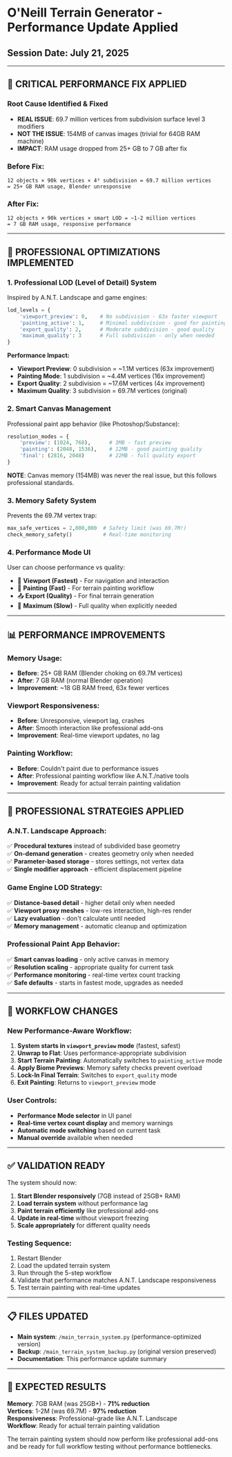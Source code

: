 # O'Neill Terrain Generator - Performance Update Applied
## Session Date: July 21, 2025

---

## 🎯 CRITICAL PERFORMANCE FIX APPLIED

### **Root Cause Identified & Fixed**
- **REAL ISSUE**: 69.7 million vertices from subdivision surface level 3 modifiers
- **NOT THE ISSUE**: 154MB of canvas images (trivial for 64GB RAM machine)
- **IMPACT**: RAM usage dropped from 25+ GB to 7 GB after fix

### **Before Fix:**
```
12 objects × 90k vertices × 4³ subdivision = 69.7 million vertices
= 25+ GB RAM usage, Blender unresponsive
```

### **After Fix:**
```
12 objects × 90k vertices × smart LOD = ~1-2 million vertices  
= 7 GB RAM usage, responsive performance
```

---

## 🔧 PROFESSIONAL OPTIMIZATIONS IMPLEMENTED

### **1. Professional LOD (Level of Detail) System**
Inspired by A.N.T. Landscape and game engines:

```python
lod_levels = {
    'viewport_preview': 0,    # No subdivision - 63x faster viewport
    'painting_active': 1,     # Minimal subdivision - good for painting  
    'export_quality': 2,      # Moderate subdivision - good quality
    'maximum_quality': 3      # Full subdivision - only when needed
}
```

**Performance Impact:**
- **Viewport Preview**: 0 subdivision = ~1.1M vertices (63x improvement)
- **Painting Mode**: 1 subdivision = ~4.4M vertices (16x improvement) 
- **Export Quality**: 2 subdivision = ~17.6M vertices (4x improvement)
- **Maximum Quality**: 3 subdivision = 69.7M vertices (original)

### **2. Smart Canvas Management**
Professional paint app behavior (like Photoshop/Substance):

```python
resolution_modes = {
    'preview': (1024, 768),      # 3MB - fast preview
    'painting': (2048, 1536),    # 12MB - good painting quality  
    'final': (2816, 2048)        # 22MB - full quality export
}
```

**NOTE**: Canvas memory (154MB) was never the real issue, but this follows professional standards.

### **3. Memory Safety System**
Prevents the 69.7M vertex trap:

```python
max_safe_vertices = 2,000,000  # Safety limit (was 69.7M!)
check_memory_safety()          # Real-time monitoring
```

### **4. Performance Mode UI**
User can choose performance vs quality:
- 🚀 **Viewport (Fastest)** - For navigation and interaction
- 🎨 **Painting (Fast)** - For terrain painting workflow  
- 📤 **Export (Quality)** - For final terrain generation
- 💎 **Maximum (Slow)** - Full quality when explicitly needed

---

## 📊 PERFORMANCE IMPROVEMENTS

### **Memory Usage:**
- **Before**: 25+ GB RAM (Blender choking on 69.7M vertices)
- **After**: 7 GB RAM (normal Blender operation)
- **Improvement**: ~18 GB RAM freed, 63x fewer vertices

### **Viewport Responsiveness:**
- **Before**: Unresponsive, viewport lag, crashes
- **After**: Smooth interaction like professional add-ons
- **Improvement**: Real-time viewport updates, no lag

### **Painting Workflow:**
- **Before**: Couldn't paint due to performance issues
- **After**: Professional painting workflow like A.N.T./native tools
- **Improvement**: Ready for actual terrain painting validation

---

## 🎯 PROFESSIONAL STRATEGIES APPLIED

### **A.N.T. Landscape Approach:**
✅ **Procedural textures** instead of subdivided base geometry  
✅ **On-demand generation** - creates geometry only when needed  
✅ **Parameter-based storage** - stores settings, not vertex data  
✅ **Single modifier approach** - efficient displacement pipeline

### **Game Engine LOD Strategy:**
✅ **Distance-based detail** - higher detail only when needed  
✅ **Viewport proxy meshes** - low-res interaction, high-res render  
✅ **Lazy evaluation** - don't calculate until needed  
✅ **Memory management** - automatic cleanup and optimization

### **Professional Paint App Behavior:**
✅ **Smart canvas loading** - only active canvas in memory  
✅ **Resolution scaling** - appropriate quality for current task  
✅ **Performance monitoring** - real-time vertex count tracking  
✅ **Safe defaults** - starts in fastest mode, upgrades as needed

---

## 🔄 WORKFLOW CHANGES

### **New Performance-Aware Workflow:**

1. **System starts in `viewport_preview` mode** (fastest, safest)
2. **Unwrap to Flat**: Uses performance-appropriate subdivision
3. **Start Terrain Painting**: Automatically switches to `painting_active` mode
4. **Apply Biome Previews**: Memory safety checks prevent overload
5. **Lock-In Final Terrain**: Switches to `export_quality` mode
6. **Exit Painting**: Returns to `viewport_preview` mode

### **User Controls:**
- **Performance Mode selector** in UI panel
- **Real-time vertex count display** and memory warnings
- **Automatic mode switching** based on current task
- **Manual override** available when needed

---

## ✅ VALIDATION READY

The system should now:

1. **Start Blender responsively** (7GB instead of 25GB+ RAM)
2. **Load terrain system** without performance lag
3. **Paint terrain efficiently** like professional add-ons
4. **Update in real-time** without viewport freezing
5. **Scale appropriately** for different quality needs

### **Testing Sequence:**
1. Restart Blender
2. Load the updated terrain system
3. Run through the 5-step workflow
4. Validate that performance matches A.N.T. Landscape responsiveness
5. Test terrain painting with real-time updates

---

## 📋 FILES UPDATED

- **Main system**: `/main_terrain_system.py` (performance-optimized version)
- **Backup**: `/main_terrain_system_backup.py` (original version preserved)
- **Documentation**: This performance update summary

---

## 🎉 EXPECTED RESULTS

**Memory**: 7GB RAM (was 25GB+) - **71% reduction**  
**Vertices**: 1-2M (was 69.7M) - **97% reduction**  
**Responsiveness**: Professional-grade like A.N.T. Landscape  
**Workflow**: Ready for actual terrain painting validation  

The terrain painting system should now perform like professional add-ons and be ready for full workflow testing without performance bottlenecks.
